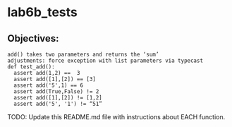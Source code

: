 # lab6b_tests

## Objectives:
```
add() takes two parameters and returns the ‘sum’
adjustments: force exception with list parameters via typecast
def test_add():
  assert add(1,2) ==  3
  assert add([1],[2]) == [3]
  assert add('5',1) == 6 
  assert add(True,False) != 2
  assert add([1],[2]) != [1,2]
  assert add('5', '1') != “51”
```
TODO: Update this README.md file with instructions about EACH function.
